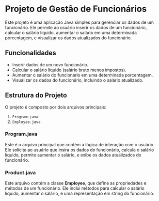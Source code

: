 # Projeto de Gestão de Funcionários

Este projeto é uma aplicação Java simples para gerenciar os dados de um funcionário. Ele permite ao usuário inserir os dados de um funcionário, calcular o salário líquido, aumentar o salário em uma determinada porcentagem, e visualizar os dados atualizados do funcionário.

## Funcionalidades

- Inserir dados de um novo funcionário.
- Calcular o salário líquido (salário bruto menos impostos).
- Aumentar o salário do funcionário em uma determinada porcentagem.
- Visualizar os dados do funcionário, incluindo o salário atualizado.

## Estrutura do Projeto

O projeto é composto por dois arquivos principais:

1. `Program.java`
2. `Employee.java`

### Program.java

Este é o arquivo principal que contém a lógica de interação com o usuário. Ele solicita ao usuário que insira os dados do funcionário, calcula o salário líquido, permite aumentar o salário, e exibe os dados atualizados do funcionário.

### Product.java

Este arquivo contém a classe **Employee**, que define as propriedades e métodos de um funcionário. Ele inclui métodos para calcular o salário líquido, aumentar o salário, e uma representação em string do funcionário.
